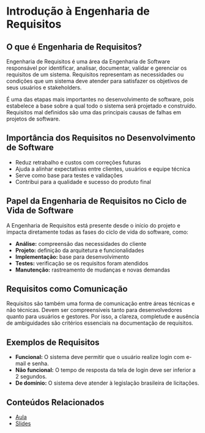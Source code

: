 
# Introdução à Engenharia de Requisitos

## O que é Engenharia de Requisitos?

Engenharia de Requisitos é uma área da Engenharia de Software responsável por identificar, analisar, documentar, validar e gerenciar os requisitos de um sistema. Requisitos representam as necessidades ou condições que um sistema deve atender para satisfazer os objetivos de seus usuários e stakeholders.

É uma das etapas mais importantes no desenvolvimento de software, pois estabelece a base sobre a qual todo o sistema será projetado e construído. Requisitos mal definidos são uma das principais causas de falhas em projetos de software.

## Importância dos Requisitos no Desenvolvimento de Software

- Reduz retrabalho e custos com correções futuras
- Ajuda a alinhar expectativas entre clientes, usuários e equipe técnica
- Serve como base para testes e validações
- Contribui para a qualidade e sucesso do produto final

## Papel da Engenharia de Requisitos no Ciclo de Vida de Software

A Engenharia de Requisitos está presente desde o início do projeto e impacta diretamente todas as fases do ciclo de vida do software, como:

- **Análise:** compreensão das necessidades do cliente
- **Projeto:** definição da arquitetura e funcionalidades
- **Implementação:** base para desenvolvimento
- **Testes:** verificação se os requisitos foram atendidos
- **Manutenção:** rastreamento de mudanças e novas demandas

## Requisitos como Comunicação

Requisitos são também uma forma de comunicação entre áreas técnicas e não técnicas. Devem ser compreensíveis tanto para desenvolvedores quanto para usuários e gestores. Por isso, a clareza, completude e ausência de ambiguidades são critérios essenciais na documentação de requisitos.

## Exemplos de Requisitos

- **Funcional:** O sistema deve permitir que o usuário realize login com e-mail e senha.
- **Não funcional:** O tempo de resposta da tela de login deve ser inferior a 2 segundos.
- **De domínio:** O sistema deve atender à legislação brasileira de licitações.

## Conteúdos Relacionados

- [Aula](./aula/README.md)
- [Slides](./aula/presenter.md)
